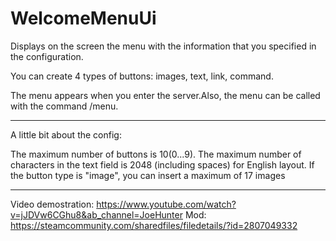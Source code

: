 # WelcomeMenuUi
Displays on the screen the menu with the information that you specified in the configuration.

You can create 4 types of buttons: images, text, link, command.

The menu appears when you enter the server.Also, the menu can be called with the command /menu.

--------------------------
A little bit about the config:

The maximum number of buttons is 10(0...9).
The maximum number of characters in the text field is 2048 (including spaces) for English layout.
If the button type is "image", you can insert a maximum of 17 images

-------------------------
Video demostration: https://www.youtube.com/watch?v=jJDVw6CGhu8&ab_channel=JoeHunter
Mod: https://steamcommunity.com/sharedfiles/filedetails/?id=2807049332
